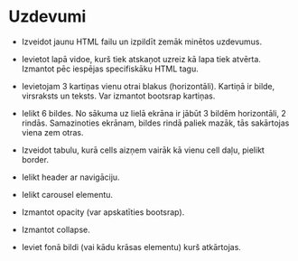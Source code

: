 # Uzdevumi

- Izveidot jaunu HTML failu un izpildīt zemāk minētos uzdevumus.
- Ievietot lapā vidoe, kurš tiek atskaņot uzreiz kā lapa tiek atvērta. Izmantot pēc iespējas specifiskāku HTML tagu.
- Ievietojam 3 kartiņas vienu otrai blakus (horizontāli). Kartiņā ir bilde, virsraksts un teksts. Var izmantot bootsrap kartiņas.

- Ielikt 6 bildes. No sākuma uz lielā ekrāna ir jābūt 3 bildēm horizontāli, 2 rindās. Samazinoties ekrānam, bildes rindā paliek mazāk, tās sakārtojas viena zem otras.
- Izveidot tabulu, kurā cells aizņem vairāk kā vienu cell daļu, pielikt border.
- Ielikt header ar navigāciju.
- Ielikt carousel elementu.
-  Izmantot opacity (var apskatīties bootsrap).
- Izmantot collapse.
- Ieviet fonā bildi (vai kādu krāsas elementu) kurš atkārtojas.
